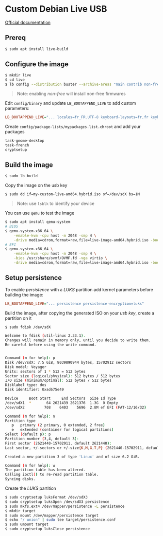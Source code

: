 # Custom Debian Live USB

[Official documentation](https://live-team.pages.debian.net/live-manual/)

## Prereq

```sh
$ sudo apt install live-build
```

## Configure the image

```sh
$ mkdir live
$ cd live
$ lb config --distribution buster --archive-areas "main contrib non-free"
```
> Note: enabling *non-free* will install non-free firmwares

Edit `config/binary` and update `LB_BOOTAPPEND_LIVE` to add custom parameters:
```ini
LB_BOOTAPPEND_LIVE="... locales=fr_FR.UTF-8 keyboard-layouts=fr,fr keyboard-variants=latin9,mac"
```

Create `config/package-lists/mypackages.list.chroot` and add your packages
```txt
task-gnome-desktop
task-french
cryptsetup
```


## Build the image

```sh
$ sudo lb build
```

Copy the image on the usb key
```sh
$ sudo dd if=my-custom-live-amd64.hybrid.iso of=/dev/sdX bs=1M 
```
> Note: use `lsblk` to identify your device

You can use `qemu` to test the image
```sh
$ sudo apt install qemu-system
# BIOS
$ qemu-system-x86_64 \
    -enable-kvm -cpu host -m 2048 -smp 4 \
    -drive media=cdrom,format=raw,file=live-image-amd64.hybrid.iso -boot d
# EFI
$ qemu-system-x86_64 \
    -enable-kvm -cpu host -m 2048 -smp 4 \
    -bios /usr/share/ovmf/OVMF.fd -vga virtio \
    -drive media=cdrom,format=raw,file=live-image-amd64.hybrid.iso -boot d
```


## Setup persistence

To enable *persistence* with a *LUKS* partition add kernel parameters before building the image:
```ini
LB_BOOTAPPEND_LIVE="... persistence persistence-encryption=luks"
```

Build the image, after copying the generated ISO on your *usb key*, create a partition on it
```sh
$ sudo fdisk /dev/sdX

Welcome to fdisk (util-linux 2.33.1).
Changes will remain in memory only, until you decide to write them.
Be careful before using the write command.


Command (m for help): p
Disk /dev/sdX: 7.5 GiB, 8039890944 bytes, 15702912 sectors
Disk model: Voyager         
Units: sectors of 1 * 512 = 512 bytes
Sector size (logical/physical): 512 bytes / 512 bytes
I/O size (minimum/optimal): 512 bytes / 512 bytes
Disklabel type: dos
Disk identifier: 0xad675e49

Device     Boot Start     End Sectors  Size Id Type
/dev/sdX1  *       64 2621439 2621376  1.3G  0 Empty
/dev/sdX2         708    6403    5696  2.8M ef EFI (FAT-12/16/32)

Command (m for help): n
Partition type
   p   primary (2 primary, 0 extended, 2 free)
   e   extended (container for logical partitions)
Select (default p): p
Partition number (3,4, default 3): 
First sector (2621440-15702911, default 2621440): 
Last sector, +/-sectors or +/-size{K,M,G,T,P} (2621440-15702911, default 15702911): 

Created a new partition 3 of type 'Linux' and of size 6.2 GiB.

Command (m for help): w
The partition table has been altered.
Calling ioctl() to re-read partition table.
Syncing disks.
```

Create the *LUKS* partition
```sh
$ sudo cryptsetup luksFormat /dev/sdX3
$ sudo cryptsetup luksOpen /dev/sdX3 persistence
$ sudo mkfs.ext4 /dev/mapper/persistence -L persistence
$ mkdir target
$ sudo mount /dev/mapper/persistence target
$ echo "/ union" | sudo tee target/persistence.conf
$ sudo umount target
$ sudo cryptsetup luksClose persistence
```
